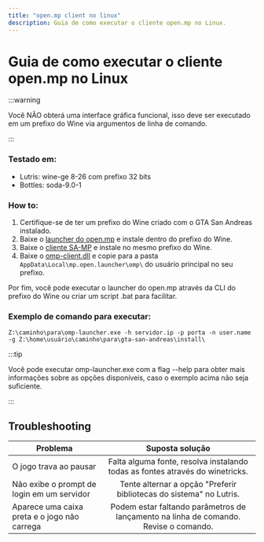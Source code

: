 ```yaml
---
title: "open.mp client no linux"
description: Guia de como executar o cliente open.mp no Linux.
---
```


# Guia de como executar o cliente open.mp no Linux

:::warning

Você NÃO obterá uma interface gráfica funcional, isso deve ser executado em um prefixo do Wine via argumentos de linha de comando.

:::
### Testado em:

 - Lutris: wine-ge 8-26 com prefixo 32 bits
 - Bottles: soda-9.0-1

### How to:

1. Certifique-se de ter um prefixo do Wine criado com o GTA San Andreas instalado.  
2. Baixe o [launcher do open.mp](https://github.com/openmultiplayer/launcher/releases/latest) e instale dentro do prefixo do Wine.  
3. Baixe o [cliente SA-MP](https://github.com/KrustyKoyle/files.sa-mp.com-Archive) e instale no mesmo prefixo do Wine.  
4. Baixe o [omp-client.dll](https://assets.open.mp/omp-client.dll) e copie para a pasta `AppData\Local\mp.open.launcher\omp\` do usuário principal no seu prefixo.

Por fim, você pode executar o launcher do open.mp através da CLI do prefixo do Wine ou criar um script .bat para facilitar.

### Exemplo de comando para executar:
```
Z:\caminho\para\omp-launcher.exe -h servidor.ip -p porta -n user.name -g Z:\home\usuário\caminho\para\gta-san-andreas\install\
```

:::tip

Você pode executar omp-launcher.exe com a flag --help para obter mais informações sobre as opções disponíveis, caso o exemplo acima não seja suficiente.

:::

## Troubleshooting

| Problema                                      | Suposta solução                                                                        |
| --------------------------------------------- |:--------------------------------------------------------------------------------------:|
| O jogo trava ao pausar                        | Falta alguma fonte, resolva instalando todas as fontes através do winetricks.          |
| Não exibe o prompt de login em um servidor    | Tente alternar a opção "Preferir bibliotecas do sistema" no Lutris.                    |
| Aparece uma caixa preta e o jogo não carrega  | Podem estar faltando parâmetros de lançamento na linha de comando. Revise o comando. |